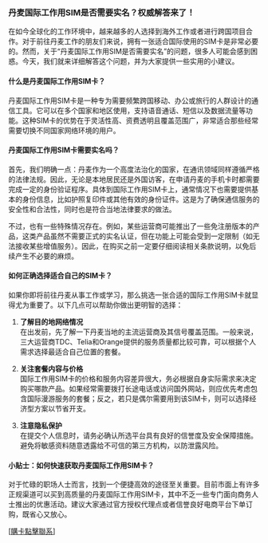 ### 丹麦国际工作用SIM是否需要实名？权威解答来了！

在如今全球化的工作环境中，越来越多的人选择到海外工作或者进行跨国项目合作。对于前往丹麦工作的朋友们来说，拥有一张适合国际使用的SIM卡是非常必要的。然而，关于“丹麦国际工作用SIM是否需要实名”的问题，很多人可能会感到困惑。今天，我们就来详细解答这个问题，并为大家提供一些实用的小建议。

#### 什么是丹麦国际工作用SIM卡？

丹麦国际工作用SIM卡是一种专为需要频繁跨国移动、办公或旅行的人群设计的通信工具。它可以在多个国家和地区使用，支持语音通话、短信以及数据流量等功能。这种SIM卡的优势在于灵活性高、资费透明且覆盖范围广，非常适合那些经常需要切换不同国家网络环境的用户。

#### 丹麦国际工作用SIM卡需要实名吗？

首先，我们明确一点：丹麦作为一个高度法治化的国家，在通讯领域同样遵循严格的法律法规。因此，无论是本地居民还是外国访客，在申请丹麦的手机卡时都需要完成一定的身份验证程序。具体到国际工作用SIM卡上，通常情况下也需要提供基本的身份信息，比如护照复印件或其他有效的身份证件。这是为了确保通信服务的安全性和合法性，同时也是符合当地法律要求的做法。

不过，也有一些特殊情况存在。例如，某些运营商可能推出了一些免注册版本的产品，这类产品虽然不需要正式的实名认证，但在功能上可能会受到一定限制（如无法接收某些增值服务）。因此，在购买之前一定要仔细阅读相关条款说明，以免后续产生不必要的麻烦。

#### 如何正确选择适合自己的SIM卡？

如果你即将前往丹麦从事工作或学习，那么挑选一张合适的国际工作用SIM卡就显得尤为重要了。以下几点可以帮助你做出更明智的选择：

1. **了解目的地网络情况**  
   在出发前，先了解一下丹麦当地的主流运营商及其信号覆盖范围。一般来说，三大运营商TDC、Telia和Orange提供的服务质量都比较可靠，可以根据个人需求选择最适合自己位置的套餐。

2. **关注套餐内容与价格**  
   国际工作用SIM卡的价格和服务内容差异很大，务必根据自身实际需求来决定购买哪款产品。如果经常需要拨打长途电话或访问国外网站，则应优先考虑包含国际漫游服务的套餐；反之，若只是偶尔需要用到该SIM卡，则可以选择经济型方案以节省开支。

3. **注意隐私保护**  
   在提交个人信息时，请务必确认所选平台具有良好的信誉度及安全保障措施。避免将敏感资料随意透露给不可信的第三方机构，以防泄露风险。

#### 小贴士：如何快速获取丹麦国际工作用SIM卡？

对于忙碌的职场人士而言，找到一个便捷高效的途径至关重要。目前市面上有许多正规渠道可以买到高质量的丹麦国际工作用SIM卡，其中不乏一些专门面向商务人士推出的优惠活动。建议大家通过官方授权代理点或者信誉良好电商平台下单订购，既省心又放心。

[[購卡點擊聯系](https://t.me/s/esim1088)]